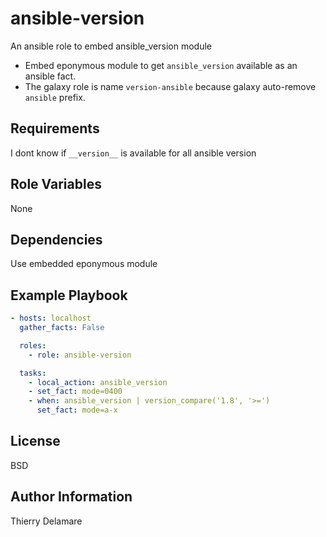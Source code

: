 # ansible-version

An ansible role to embed ansible_version module

- Embed eponymous module to get `ansible_version` available as an ansible fact.
- The galaxy role is name `version-ansible` because galaxy auto-remove `ansible` prefix.

## Requirements

I dont know if ``__version__`` is available for all ansible version

## Role Variables

None

## Dependencies

Use embedded eponymous module

## Example Playbook

``` yaml
- hosts: localhost
  gather_facts: False

  roles:
    - role: ansible-version

  tasks:
	- local_action: ansible_version
	- set_fact: mode=0400
	- when: ansible_version | version_compare('1.8', '>=')
	  set_fact: mode=a-x
```

## License

BSD

## Author Information

Thierry Delamare

